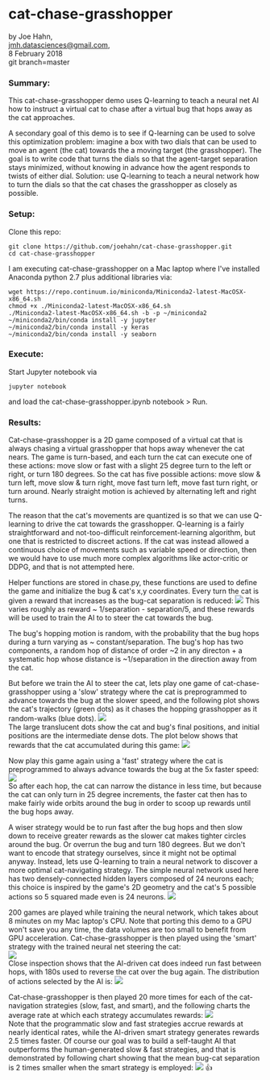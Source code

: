 # cat-chase-grasshopper

by Joe Hahn,<br />
jmh.datasciences@gmail.com,<br />
8 February 2018<br />
git branch=master


### Summary:
This cat-chase-grasshopper demo uses Q-learning to teach a neural net AI how to instruct
a virtual cat to chase after a virtual bug that hops away as the cat approaches.

A secondary goal of this demo is to see if Q-learning can be used to solve
this optimization problem: imagine a box with two dials that can be used
to move an agent (the cat) towards the a moving target (the grasshopper). The goal
is to write code that turns the dials so that the agent-target separation stays
minimized, without knowing in advance how the agent responds to twists of either
dial. Solution: use Q-learning to teach a neural network how to turn the dials so that
the cat chases the grasshopper as closely as possible.

### Setup:

Clone this repo:

    git clone https://github.com/joehahn/cat-chase-grasshopper.git
    cd cat-chase-grasshopper

I am executing cat-chase-grasshopper on a Mac laptop where I've installed
Anaconda python 2.7 plus additional libraries via:

    wget https://repo.continuum.io/miniconda/Miniconda2-latest-MacOSX-x86_64.sh
    chmod +x ./Miniconda2-latest-MacOSX-x86_64.sh
    ./Miniconda2-latest-MacOSX-x86_64.sh -b -p ~/miniconda2
    ~/miniconda2/bin/conda install -y jupyter
    ~/miniconda2/bin/conda install -y keras
    ~/miniconda2/bin/conda install -y seaborn

### Execute:

Start Jupyter notebook via

    jupyter notebook

and load the cat-chase-grasshopper.ipynb notebook > Run.

### Results:

Cat-chase-grasshopper is a 2D game composed of a virtual cat that is always chasing
a virtual grasshopper that hops away whenever the cat nears. The game is turn-based, and each
turn the cat can execute one of these actions: move slow or fast with a slight
25 degree turn to the left or right, or turn 180 degrees. So the cat has five possible
actions: move slow & turn left, move slow & turn right, move fast turn left, move fast
turn right, or turn around. Nearly straight motion is achieved by alternating
left and right turns.

The reason that the cat's movements are quantized is so that we can use Q-learning
to drive the cat towards the grasshopper. Q-learning is a fairly straightforward
and not-too-difficult reinforcement-learning algorithm, but one that is restricted
to discreet actions. If the cat was instead allowed a continuous choice of movements such as
variable speed or direction, then we would have to use much more complex algorithms
like actor-critic or DDPG, and that is not attempted here.
 
Helper functions are stored in chase.py, these functions are used to define
the game and initialize the bug & cat's x,y coordinates. Every turn the cat is given a
reward that increases as the bug-cat separation is reduced:
![](figs/reward_vs_separation.png)
This varies roughly as reward ~ 1/separation - separation/5, and these rewards will be used
to train the AI to to steer the cat towards the bug.

The bug's hopping motion is random, with the probability that the bug hops during a turn
varying as ~ constant/separation. The bug's hop has two components, a
random hop of distance of order ~2 in any directon + a systematic hop whose distance
is ~1/separation in the direction away from the cat.

But before we train the AI to steer the cat, lets play one game of cat-chase-grasshopper
using a 'slow' strategy where the cat is preprogrammed to advance towards the bug
at the slower speed, and the following plot shows the cat's trajectory (green dots)
as it chases the hopping grasshopper as it random-walks (blue dots).
![](figs/xy_slow.png)<br />
The large translucent dots show the cat and bug's final positions, and initial
positions are the intermediate dense dots. The plot below shows that rewards
that the cat accumulated during this game:
![](figs/rewards.png)

Now play this game again using a 'fast' strategy where the cat is preprogrammed
to always advance towards the bug at the 5x faster speed:
![](figs/xy_fast.png)<br />
So after each hop, the cat can narrow the distance in less time, but because the cat
can only turn in 25 degree increments, the faster cat then has to make 
fairly wide orbits around the bug in order to scoop up rewards until the bug
hops away.

A wiser strategy would be to run fast after the bug hops and then slow down to receive greater
rewards as the slower cat makes tighter circles around the bug. Or overrun the bug
and turn 180 degrees. But we don't want to encode that strategy ourselves,
since it might not be optimal anyway. Instead, lets use Q-learning to train
a neural network to discover a more optimal cat-navigating strategy.
The simple neural network used here has two densely-connected hidden layers composed of 24
neurons each; this choice is inspired by the game's 2D geometry and the cat's 5 possible actions
so 5 squared made even is 24 neurons.
![](figs/network.png)

200 games are played while training the neural network, which takes about 8 minutes on
my Mac laptop's CPU. Note that porting this demo to a GPU won't save you any time, 
the data volumes are too small to benefit from GPU acceleration. Cat-chase-grasshopper
is then played using the 'smart' strategy with the trained neural net steering the cat:<br />
![](figs/xy_smart.png)<br />
Close inspection shows that the AI-driven cat does indeed run fast between hops,
with 180s used to reverse the cat over the bug again. The distribution of actions selected by
the AI is:
![](figs/actions.png)<br />

Cat-chase-grasshopper is then played 20 more times for each of the cat-navigation
strategies (slow, fast, and smart), and the following charts the average rate
at which each strategy accumulates rewards:
![](figs/strategy_rewards.png)<br />
Note that the programmatic slow and fast strategies accrue rewards at nearly identical rates,
while the AI-driven smart strategy generates rewards 2.5 times faster.
Of course our goal was to build a self-taught AI that outperforms the human-generated
slow & fast strategies, and that is demonstrated by following chart showing that the mean bug-cat
separation is 2 times smaller when the smart strategy is employed:
![](figs/separation_strategy.png)
:thumbsup:

